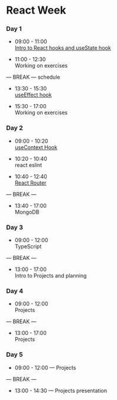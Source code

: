 # React Week

### Day 1

- 09:00 - 11:00 <br>
  [Intro to React hooks and useState hook](https://github.com/GSG-CA/react-useState)

- 11:00 - 12:30 <br>
  Working on exercises

— BREAK — schedule


- 13:30 - 15:30 <br>
  [useEffect hook](https://github.com/GSG-CA/react-useEffect)

- 15:30 - 17:00 <br>
  Working on exercises

### Day 2

- 09:00 - 10:20 <br>
  [useContext Hook](https://github.com/GSG-CA/react-useContext)

- 10:20 - 10:40 <br>
  react eslint

- 10:40 - 12:40 <br>
  [React Router](https://reactrouter.com/docs/en/v6/getting-started/overview)

— BREAK —

- 13:40 - 17:00 <br>
  MongoDB

### Day 3

- 09:00 - 12:00 <br>
  TypeScript

— BREAK —

- 13:00 - 17:00 <br>
  Intro to Projects and planning

### Day 4

- 09:00 - 12:00 <br>
  Projects

— BREAK —

- 13:00 - 17:00 <br>
  Projects

### Day 5

- 09:00 - 12:00 — Projects

— BREAK —

- 13:00 - 14:30 — Projects presentation
